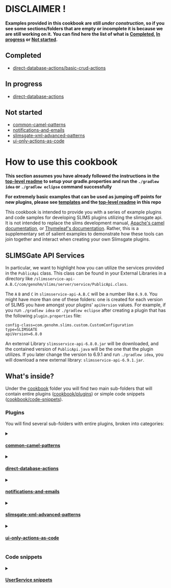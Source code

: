 # DISCLAIMER !
**Examples provided in this cookbook are still _under construction_, so if you see some sections/folders that are empty or incomplete it is because we are still working on it.
You can find here the list of what is [Completed](#Completed), [In progress](#In-progress) or [Not started](#Not-started).**

## Completed
* [direct-database-actions/basic-crud-actions](plugins/direct-database-actions/basic-crud-actions)

## In progress
* [direct-database-actions](plugins/direct-database-actions)

## Not started
* [common-camel-patterns](plugins/common-camel-patterns)
* [notifications-and-emails](plugins/notifications-and-emails)
* [slimsgate-xml-advanced-patterns](plugins/slimsgate-xml-advanced-patterns)
* [ui-only-actions-as-code](plugins/ui-only-actions-as-code)

# How to use this cookbook

**This section assumes you have already followed the instructions in the [top-level readme](../README.md) to setup your gradle.properties
and run the `./gradlew idea` or `./gradlew eclipse` command successfully**

**For extremely basic examples that can be used as jumping off points for new plugins, please see [templates](../templates)
and the [top-level readme](../README.md) in this repo**

This cookbook is intended to provide you with a series of example plugins and code samples for developing SLIMS plugins 
utilizing the slimsgate api. It is not intended to replace the slims development manual, [Apache's camel documentation](https://camel.apache.org/components/3.14.x/index.html), 
or [Thymeleaf's documentation](https://www.thymeleaf.org/doc/tutorials/3.1/usingthymeleaf.html). Rather, this is a 
supplementary set of salient examples to demonstrate how these tools can join together and interact when creating your own Slimsgate plugins.

## SLIMSGate API Services

In particular, we want to highlight how you can utilize the services provided in the `PublicApi` class. This class can be found
in your External Libraries in a directory like `/slimsservice-api-A.B.C/com/genohm/slims/server/service/PublicApi.class`. 

The `A` `B` and `C` in `slimsservice-api-A.B.C` will be a number like `6.9.0`. You might have more than one of these folders:
one is created for each version of SLIMS you have amongst your plugins' `apiVersion` values. For example, if you run `./gradlew idea` or `./gradlew eclipse`
after creating a plugin that has the following `plugin.properties` file:

```
config-class=com.genohm.slims.custom.CustomConfiguration
type=SLIMSGATE
apiVersion=6.8.0
```

An external Library `slimsservice-api-6.8.0.jar` will be downloaded, and the contained version of `PublicApi.java` will
be the one that the plugin utilizes. If you later change the version to 6.9.1 and run `./gradlew idea`, you will download a new 
external library: `slimsservice-api-6.9.1.jar`.


## What's inside?

Under the [cookbook](cookbook) folder you will find two main sub-folders that will contain entire plugins ([cookbook/plugins](plugins)) or simple code snippets ([cookbook/code-snippets](code-snippets)).

### Plugins
You will find several sub-folders with entire plugins, broken into categories:
<details>

<summary>

#### [common-camel-patterns](plugins/common-camel-patterns)

</summary>

   * Examples to illustrate commonly-utilized camel route designs and camel route endpoints other than "direct" routes that run some beans
   * Concepts explored:
     * [Netty](https://camel.apache.org/components/3.14.x/netty-component.html) (TCP connection plumbing, handled by camel)
     * [Quartz](https://camel.apache.org/components/3.14.x/quartz-component.html) (Timers, schedules)
     * [SMTP](https://camel.apache.org/components/3.14.x/mail-component.html) (Sending emails and monitoring inboxes)
     * [File](https://camel.apache.org/components/3.14.x/file-component.html) (Writing files, watching directories)
     * Using `SlimsGateFlowService` to start other routes
       * Creates a record and logs in the User Interface of SLIMS even if a route is not started by a SLIMS action
     * How `SlimsProxy` and `SlimsFlowInitParam` vary, depending on how the route was started
       * Started from a button being clicked in SLIMS
       * Started from a Rule in SLIMS
       * Started from a SLIMSRest API call
       * Not started from an action in SLIMS, SLIMSRest, or another route using `SlimsGateFlowService` 

</details>

<details>

<summary>

#### [direct-database-actions](plugins/direct-database-actions)

</summary>

   * Examples for both simple and "special" direct interactions with the SLIMS database
   * Concepts explored:
     * CRUD actions - creating, reading, updating, and deleting records
     * Use of `@Transactional`
     * Making URL links to any record
     * "Special" cases:
       * Records with `Quantity` fields
       * Attachments
       * Flags
       * Providing your own `cntn_barcode`
       * Getting meta-information about Fields themselves

</details>

<details>

<summary>

#### [notifications-and-emails](plugins/notifications-and-emails)
 
</summary>

   * Examples of services that can be used to send SLIMS notifications or Emails from SLIMS Email Templates


</details>

<details>

<summary>

#### [slimsgate-xml-advanced-patterns](plugins/slimsgate-xml-advanced-patterns)

</summary>

   * Examples of common ways to use [Thymeleaf](https://www.thymeleaf.org/doc/tutorials/3.1/usingthymeleaf.html) in slimsgate.xml files
   * Creating >1 slimsgate flows based on the plugin's configuration
   * Conditionally adding/removing XML elements based on inputs or configuration
     * For example, conditionally hiding a step, conditionally excluding certain fields

</details>

<details>

<summary>

#### [ui-only-actions-as-code](plugins/ui-only-actions-as-code)

</summary>

   * Examples of how you can utilize services from `PublicApi` to perform actions available in the UI that do more than just a simple CRUD action on the Database
   * Versioning records
   * Enrolling contents in biobanking Studies
   * Blocking positions in locations
   * Updating/Scheduling Orders
   * Creating requests with Requestables
   * Acknowledging Rule evaluations
   * Automating or skipping E-signatures
   * Protocol Run & Workflow actions
     * Starting a run
     * Popping contents from a queue into a run
     * Finishing steps
     * Completing/closing the run
     * Re-queuing contents from a run
   * Label Printing
   * Generating a report from a report template
   * Generating Excels, XML, TXT, and CSV files from Grid templates and thymeleaf
   * Importing a SLIMS-formatted excel import file via a plugin

</details>

### Code snippets

<details>
<summary>

#### [UserService snippets](code-snippets/userService.md)

</summary>
</details>